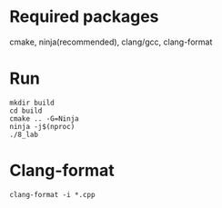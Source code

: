 # Required packages

cmake, ninja(recommended), clang/gcc, clang-format

# Run

```
mkdir build
cd build
cmake .. -G=Ninja
ninja -j$(nproc)
./8_lab
```

# Clang-format

```
clang-format -i *.cpp
```
